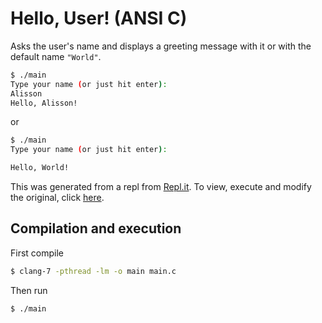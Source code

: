 # Hello, User! (ANSI C)

Asks the user's name and displays a greeting message with it or with the default name `"World"`.

```sh
$ ./main
Type your name (or just hit enter):
Alisson
Hello, Alisson!
```

or 

```sh
$ ./main
Type your name (or just hit enter):

Hello, World!
```

This was generated from a repl from [Repl.it](https://repl.it/languages/c). To view, execute and modify the original, click [here](https://repl.it/@javalisson/Hello-User).

## Compilation and execution

First compile
```sh
$ clang-7 -pthread -lm -o main main.c
```

Then run
```sh
$ ./main
```
